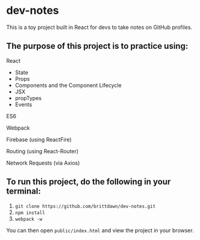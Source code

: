 # dev-notes
This is a toy project built in React for devs to take notes on GitHub profiles.

## The purpose of this project is to practice using:

React
- State
- Props
- Components and the Component Lifecycle
- JSX
- propTypes
- Events

ES6

Webpack

Firebase (using ReactFire)

Routing (using React-Router)

Network Requests (via Axios)

## To run this project, do the following in your terminal:

1. `git clone https://github.com/brittdawn/dev-notes.git`
2. `npm install`
3. `webpack -w`

You can then open `public/index.html` and view the project in your browser.
